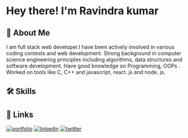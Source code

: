 # Hey there! I'm Ravindra kumar

## 🚀 About Me
I am full stack web developer.I have been actively involved in various coding contests and web development. Strong background in computer science engineering principles including algorithms, data structures and software development. Have good knowledge on Programming, OOPs . Worked on tools like C, C++ and javascript, react. js and node. js.


## 🛠 Skills




## 🔗 Links
[![portfolio](https://img.shields.io/badge/my_portfolio-000?style=for-the-badge&logo=ko-fi&logoColor=white)](https://katherineoelsner.com/)
[![linkedin](https://img.shields.io/badge/linkedin-0A66C2?style=for-the-badge&logo=linkedin&logoColor=white)](https://www.linkedin.com/in/ravindra-kumar-2bb752196/)
[![twitter](https://img.shields.io/badge/twitter-1DA1F2?style=for-the-badge&logo=twitter&logoColor=white)](https://twitter.com/)


